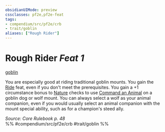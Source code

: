 ```yaml
---
obsidianUIMode: preview
cssclasses: pf2e,pf2e-feat
tags:
- compendium/src/pf2e/crb
- trait/goblin
aliases: ["Rough Rider"]
---
```

# Rough Rider  *Feat 1*  
[goblin](rules/traits/goblin.md "Goblin Ancestry & Heritage Trait")  


You are especially good at riding traditional goblin mounts. You gain the [Ride](compendium/feats/ride.md) feat, even if you don't meet the prerequisites. You gain a +1 circumstance bonus to [Nature](compendium/skills.md#Nature) checks to use [Command an Animal](rules/actions/command-an-animal.md) on a goblin dog or wolf mount. You can always select a wolf as your animal companion, even if you would usually select an animal companion with the mount special ability, such as for a champion's steed ally.

*Source: Core Rulebook p. 48*  
%% #compendium/src/pf2e/crb #trait/goblin %%